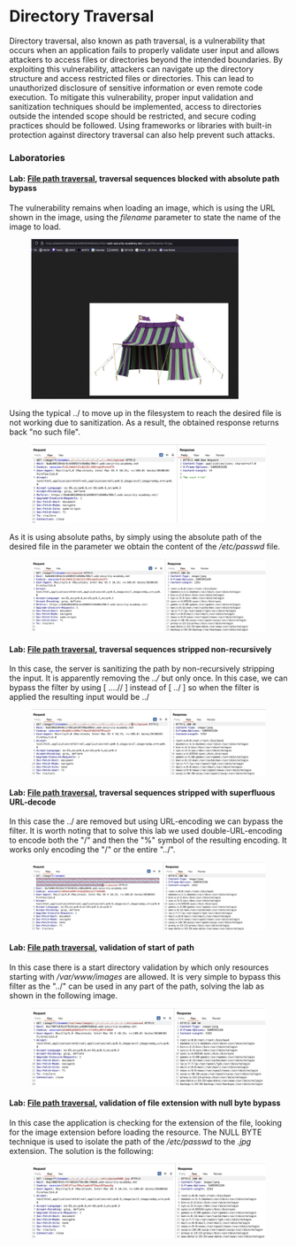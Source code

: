 # Directory Traversal

Directory traversal, also known as path traversal, is a vulnerability that occurs when an application fails to properly validate user input and allows attackers to access files or directories beyond the intended boundaries. By exploiting this vulnerability, attackers can navigate up the directory structure and access restricted files or directories. This can lead to unauthorized disclosure of sensitive information or even remote code execution. To mitigate this vulnerability, proper input validation and sanitization techniques should be implemented, access to directories outside the intended scope should be restricted, and secure coding practices should be followed. Using frameworks or libraries with built-in protection against directory traversal can also help prevent such attacks.

### Laboratories

#### Lab: [File path traversal](https://portswigger.net/web-security/file-path-traversal), traversal sequences blocked with absolute path bypass

The vulnerability remains when loading an image, which is using the URL shown in the image, using the _filename_ parameter to state the name of the image to load.&#x20;

<figure><img src="../.gitbook/assets/Captura de pantalla 2023-06-29 a las 16.41.20.png" alt="" width="375"><figcaption></figcaption></figure>

Using the typical ../ to move up in the filesystem to reach the desired file is not working due to sanitization. As a result, the obtained response returns back "no such file".

<figure><img src="../.gitbook/assets/Captura de pantalla 2023-06-29 a las 16.43.55.png" alt=""><figcaption></figcaption></figure>

As it is using absolute paths, by simply using the absolute path of the desired file in the parameter we obtain the content of the _/etc/passwd_ file.&#x20;

<figure><img src="../.gitbook/assets/Captura de pantalla 2023-06-29 a las 16.46.05.png" alt=""><figcaption></figcaption></figure>

#### Lab: [File path traversal](https://portswigger.net/web-security/file-path-traversal), traversal sequences stripped non-recursively

In this case, the server is sanitizing the path by non-recursively stripping the input. It is apparently removing the _../_ but only once. In this case, we can bypass the filter by using \[ ....// ] instead of \[ ../ ] so when the filter is applied the resulting input would be ../

<figure><img src="../.gitbook/assets/Captura de pantalla 2023-06-29 a las 16.56.47.png" alt=""><figcaption></figcaption></figure>

#### Lab: [File path traversal](https://portswigger.net/web-security/file-path-traversal), traversal sequences stripped with superfluous URL-decode

In this case the ../ are removed but using URL-encoding we can bypass the filter. It is worth noting that to solve this lab we used double-URL-encoding to encode both the "/" and then the "%" symbol of the resulting encoding. It works only encoding the "/" or the entire "../".

<figure><img src="../.gitbook/assets/Captura de pantalla 2023-06-29 a las 17.08.29.png" alt=""><figcaption></figcaption></figure>

#### Lab: [File path traversal](https://portswigger.net/web-security/file-path-traversal), validation of start of path

In this case there is a start directory validation by which only resources starting with _/var/www/images_ are allowed. It is very simple to bypass this filter as the "../" can be used in any part of the path, solving the lab as shown in the following image.&#x20;

<figure><img src="../.gitbook/assets/Captura de pantalla 2023-06-29 a las 17.15.09.png" alt=""><figcaption></figcaption></figure>

#### Lab: [File path traversal](https://portswigger.net/web-security/file-path-traversal), validation of file extension with null byte bypass

In this case the application is checking for the extension of the file, looking for the image extension before loading the resource. The NULL BYTE technique is used to isolate the path of the _/etc/passwd_ to the _.jpg_ extension. The solution is the following:

<figure><img src="../.gitbook/assets/Captura de pantalla 2023-06-29 a las 17.20.47.png" alt=""><figcaption></figcaption></figure>

